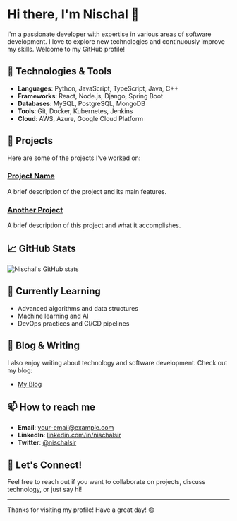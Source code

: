 # Hi there, I'm Nischal 👋

I'm a passionate developer with expertise in various areas of software development. I love to explore new technologies and continuously improve my skills. Welcome to my GitHub profile!

## 🔧 Technologies & Tools

- **Languages**: Python, JavaScript, TypeScript, Java, C++
- **Frameworks**: React, Node.js, Django, Spring Boot
- **Databases**: MySQL, PostgreSQL, MongoDB
- **Tools**: Git, Docker, Kubernetes, Jenkins
- **Cloud**: AWS, Azure, Google Cloud Platform

## 🚀 Projects

Here are some of the projects I've worked on:

### [Project Name](https://github.com/nischalsir/project-name)
A brief description of the project and its main features.

### [Another Project](https://github.com/nischalsir/another-project)
A brief description of this project and what it accomplishes.

## 📈 GitHub Stats

![Nischal's GitHub stats](https://github-readme-stats.vercel.app/api?username=nischalsir&show_icons=true&theme=radical)

## 🌱 Currently Learning

- Advanced algorithms and data structures
- Machine learning and AI
- DevOps practices and CI/CD pipelines

## 📝 Blog & Writing

I also enjoy writing about technology and software development. Check out my blog:

- [My Blog](https://yourbloglink.com)

## 📫 How to reach me

- **Email**: [your-email@example.com](mailto:your-email@example.com)
- **LinkedIn**: [linkedin.com/in/nischalsir](https://linkedin.com/in/nischalsir)
- **Twitter**: [@nischalsir](https://twitter.com/nischalsir)

## 🤝 Let's Connect!

Feel free to reach out if you want to collaborate on projects, discuss technology, or just say hi!

---

Thanks for visiting my profile! Have a great day! 😊

